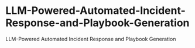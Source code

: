# LLM-Powered-Automated-Incident-Response-and-Playbook-Generation
LLM-Powered Automated Incident Response and Playbook Generation
